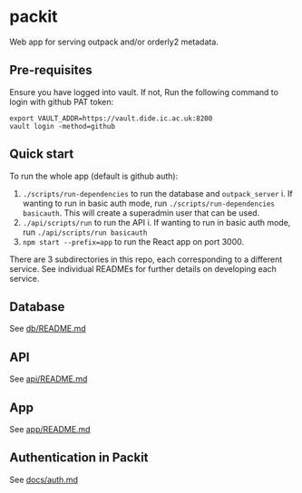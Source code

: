 # packit

Web app for serving outpack and/or orderly2 metadata.

## Pre-requisites
Ensure you have logged into vault. If not,  Run the following command to login with github PAT token:
```
export VAULT_ADDR=https://vault.dide.ic.ac.uk:8200
vault login -method=github
```
## Quick start
To run the whole app (default is github auth):
1. `./scripts/run-dependencies` to run the database and `outpack_server`
    i. If wanting to run in basic auth mode, run `./scripts/run-dependencies basicauth`. This will create a superadmin user that can be used.
2. `./api/scripts/run` to run the API
    i. If wanting to run in basic auth mode, run `./api/scripts/run basicauth`
3. `npm start --prefix=app` to run the React app on port 3000.


There are 3 subdirectories in this repo, each corresponding to a different service. 
See individual READMEs for further details on developing each service.

## Database
See [db/README.md](https://github.com/mrc-ide/packit/blob/main/db/README.md)

## API
See [api/README.md](https://github.com/mrc-ide/packit/blob/main/api/README.md) 

## App
See [app/README.md](https://github.com/mrc-ide/packit/blob/main/app/README.md)



## Authentication in Packit
See [docs/auth.md](docs/auth.md)
